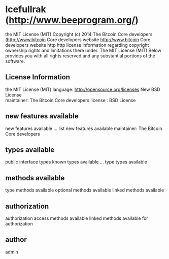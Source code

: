 # Icefullrak (http://www.beeprogram.org/)

the MIT License (MIT) Copyright (c) 2014 The Bitcoin Core developers (http://www.bitcoin Core developers website http://www.bitcoin Core developers website http http
license information regarding copyright ownership rights and limitations there under. The MIT License (MIT) Below provides you with all rights reserved and any substantial portions of the software. 

## License Information 
the MIT License (MIT) 
language: http://opensource.org/licenses New BSD License    
maintainer: The Bitcoin Core developers 
license : BSD License   

## new features available 
new features available ...
list new features available
maintainer: The Bitcoin Core developers

## types available 
public interface types 
known types available ...
type types available


## methods available
type methods available
optional methods available
linked methods available


## authorization
authorization access methods available
linked methods available for authorization

## author
admin 


